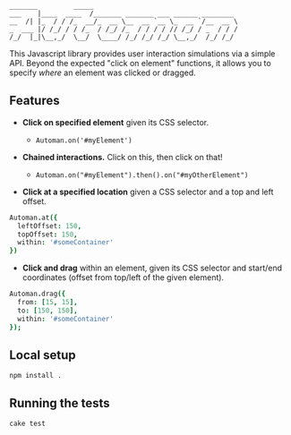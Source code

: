     _______         _____                                    
    ___    |____  ____  /_______ _______ ___ ______ ________ 
    __  /| |_  / / /_  __/_  __ \__  __ `__ \_  __ `/__  __ \
    _  ___ |/ /_/ / / /_  / /_/ /_  / / / / // /_/ / _  / / /
    /_/  |_|\__,_/  \__/  \____/ /_/ /_/ /_/ \__,_/  /_/ /_/

This Javascript library provides user interaction simulations via a
simple API. Beyond the expected "click on element" functions, it allows
you to specify *where* an element was clicked or dragged.

## Features

* **Click on specified element** given its CSS selector.

  * `Automan.on('#myElement')`

* **Chained interactions.** Click on this, then click on that!

  * `Automan.on("#myElement").then().on("#myOtherElement")`

* **Click at a specified location** given a CSS selector and a top and
  left offset.

```coffee
Automan.at({
  leftOffset: 150,
  topOffset: 150,
  within: '#someContainer'
})
```

* **Click and drag** within an element, given its CSS selector and
  start/end coordinates (offset from top/left of the given element).

```coffee
Automan.drag({
  from: [15, 15],
  to: [150, 150],
  within: '#someContainer'
});
```

## Local setup

    npm install .

## Running the tests

    cake test
